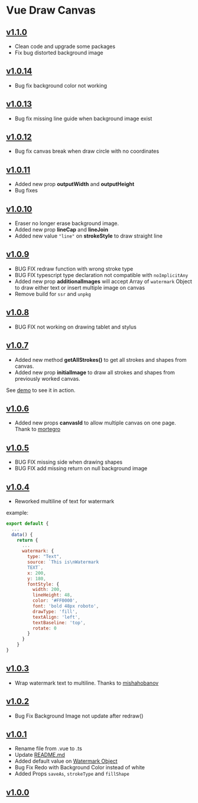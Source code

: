 # Vue Draw Canvas

## [v1.1.0](https://github.com/thomas-fortin/vue-draw-canvas/v1.1.0)

- Clean code and upgrade some packages
- Fix bug distorted background image

## [v1.0.14](https://github.com/razztyfication/vue-drawing-canvas/v1.0.14)

- Bug fix background color not working

## [v1.0.13](https://github.com/razztyfication/vue-drawing-canvas/tree/v1.0.13)

- Bug fix missing line guide when background image exist

## [v1.0.12](https://github.com/razztyfication/vue-drawing-canvas/tree/v1.0.12)

- Bug fix canvas break when draw circle with no coordinates

## [v1.0.11](https://github.com/razztyfication/vue-drawing-canvas/tree/v1.0.11)

- Added new prop **outputWidth** and **outputHeight**
- Bug fixes

## [v1.0.10](https://github.com/razztyfication/vue-drawing-canvas/tree/v1.0.10)

- Eraser no longer erase background image.
- Added new prop **lineCap** and **lineJoin**
- Added new value `"line"` on **strokeStyle** to draw straight line

## [v1.0.9](https://github.com/razztyfication/vue-drawing-canvas/tree/v1.0.9)

- BUG FIX redraw function with wrong stroke type
- BUG FIX typescript type declaration not compatible with `noImplicitAny`
- Added new prop **additionalImages** will accept Array of `watermark` Object to draw either text or insert multiple image on canvas
- Remove build for `ssr` and `unpkg`

## [v1.0.8](https://github.com/razztyfication/vue-drawing-canvas/tree/v1.0.8)

- BUG FIX not working on drawing tablet and stylus

## [v1.0.7](https://github.com/razztyfication/vue-drawing-canvas/tree/v1.0.7)

- Added new method **getAllStrokes()** to get all strokes and shapes from canvas.
- Added new prop **initialImage** to draw all strokes and shapes from previously worked canvas.

See [demo](https://codesandbox.io/s/vue-drawing-canvas-107-rc1-dcoiy) to see it in action.

## [v1.0.6](https://github.com/razztyfication/vue-drawing-canvas/tree/v1.0.6)

- Added new props **canvasId** to allow multiple canvas on one page. Thank to [mortegro](https://github.com/mortegro)

## [v1.0.5](https://github.com/razztyfication/vue-drawing-canvas/tree/v1.0.5)

- BUG FIX missing side when drawing shapes
- BUG FIX add missing return on null background image

## [v1.0.4](https://github.com/razztyfication/vue-drawing-canvas/tree/v1.0.4)

- Reworked multiline of text for watermark

example:

```js
export default {
  ...
  data() {
    return {
      ...
      watermark: {
        type: "Text",
        source: `This is\nWatermark
        TEXT`,
        x: 200,
        y: 180,
        fontStyle: {
          width: 200,
          lineHeight: 48,
          color: '#FF0000',
          font: 'bold 48px roboto',
          drawType: 'fill',
          textAlign: 'left',
          textBaseline: 'top',
          rotate: 0
        }
      }
    }
}
```

## [v1.0.3](https://github.com/razztyfication/vue-drawing-canvas/tree/v1.0.3)

- Wrap watermark text to multiline. Thanks to [mishahobanov](https://github.com/mishahobanov)

## [v1.0.2](https://github.com/razztyfication/vue-drawing-canvas/tree/v1.0.2)

- Bug Fix Background Image not update after redraw()

## [v1.0.1](https://github.com/razztyfication/vue-drawing-canvas/tree/v1.0.1)

- Rename file from .vue to .ts
- Update [README.md](https://github.com/razztyfication/vue-drawing-canvas/blob/master/README.md)
- Added default value on [Watermark Object](https://github.com/razztyfication/vue-drawing-canvas/blob/master/README.md#watermark-object)
- Bug Fix Redo with Background Color instead of white
- Added Props `saveAs`, `strokeType` and `fillShape`

## [v1.0.0](https://github.com/razztyfication/vue-drawing-canvas/tree/v1.0.0)
